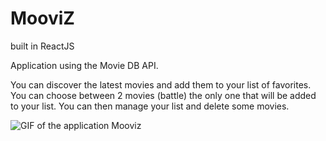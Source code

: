 # MooviZ
built in ReactJS

Application using the Movie DB API.

You can discover the latest movies and add them to your list of favorites. You can choose between 2 movies (battle) the only one that will be added to your list. You can then manage your list and delete some movies.

![GIF of the application Mooviz](https://vianneyguesdon.github.io/GIF/MooviZ.gif)
